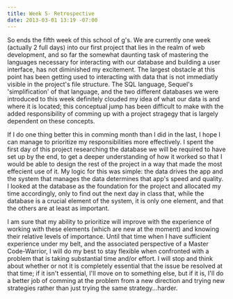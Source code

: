 ```yaml
---
title: Week 5- Retrospective
date: 2013-03-01 13:19 -07:00
---
```



So ends the fifth week of this school of g's.  We are currently one week (actually 2 full days) into our first project that lies in the realm of web development, and so far the somewhat daunting task of mastering the languages necessary for interacting with our database and building a user interface, has not diminished my excitement.  The largest obstacle at this point has been getting used to interacting with data that is not immediatly visible in the project's file structure.  The SQL language, Sequel's 'simplification' of that language, and the two different databases we were introduced to this week definitely clouded my idea of what our data is and where it is located; this conceptual jump has been difficult to make with the added responsibility of comming up with a project stragegy that is largely dependent on these concepts.

If I do one thing better this in comming month than I did in the last, I hope I can manage to prioritize my responsibilities more effectively.  I spent the first day of this project researching the database we will be required to have set up by the end, to get a deeper understanding of how it worked so that I would be able to design the rest of the project in a way that made the most effecient use of it.  My logic for this was simple: the data drives the app and the system that manages the data determines that app's speed and quality.  I looked at the database as the foundation for the project and allocated my time accordingly, only to find out the next day in class that, while the database is a crucial element of the system, it is only one element, and that the others are at least as important.

I am sure that my ability to prioritize will improve with the experience of working with these elements (which are new at the moment) and knowing their relative levels of importance.  Until that time when I have sufficient experience under my belt, and the associated perspective of a Master Code-Warrior, I will do my best to stay flexible when confronted with a problem that is taking substantial time and/or effort.  I will stop and think about whether or not it is completely essential that the issue be resolved at that time; if it isn't essential, I'll move on to something else, but if it is, I'll do a better job of comming at the problem from a new direction and trying new strategies rather than just trying the same strategy...harder.
